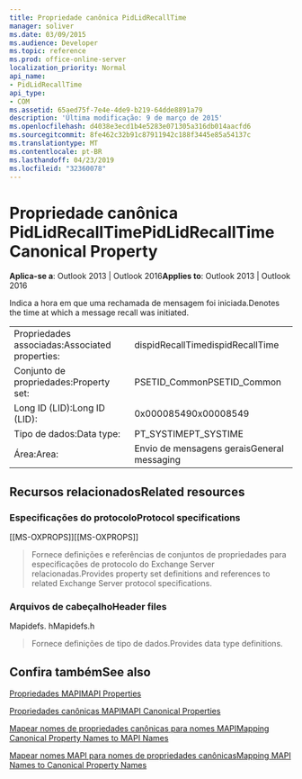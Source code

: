 ```yaml
---
title: Propriedade canônica PidLidRecallTime
manager: soliver
ms.date: 03/09/2015
ms.audience: Developer
ms.topic: reference
ms.prod: office-online-server
localization_priority: Normal
api_name:
- PidLidRecallTime
api_type:
- COM
ms.assetid: 65aed75f-7e4e-4de9-b219-64dde8891a79
description: 'Última modificação: 9 de março de 2015'
ms.openlocfilehash: d4038e3ecd1b4e5283e071305a316db014aacfd6
ms.sourcegitcommit: 8fe462c32b91c87911942c188f3445e85a54137c
ms.translationtype: MT
ms.contentlocale: pt-BR
ms.lasthandoff: 04/23/2019
ms.locfileid: "32360078"
---
```

# <a name="pidlidrecalltime-canonical-property"></a><span data-ttu-id="7c0b4-103">Propriedade canônica PidLidRecallTime</span><span class="sxs-lookup"><span data-stu-id="7c0b4-103">PidLidRecallTime Canonical Property</span></span>

  
  
<span data-ttu-id="7c0b4-104">**Aplica-se a**: Outlook 2013 | Outlook 2016</span><span class="sxs-lookup"><span data-stu-id="7c0b4-104">**Applies to**: Outlook 2013 | Outlook 2016</span></span> 
  
<span data-ttu-id="7c0b4-105">Indica a hora em que uma rechamada de mensagem foi iniciada.</span><span class="sxs-lookup"><span data-stu-id="7c0b4-105">Denotes the time at which a message recall was initiated.</span></span>
  
|||
|:-----|:-----|
|<span data-ttu-id="7c0b4-106">Propriedades associadas:</span><span class="sxs-lookup"><span data-stu-id="7c0b4-106">Associated properties:</span></span>  <br/> |<span data-ttu-id="7c0b4-107">dispidRecallTime</span><span class="sxs-lookup"><span data-stu-id="7c0b4-107">dispidRecallTime</span></span>  <br/> |
|<span data-ttu-id="7c0b4-108">Conjunto de propriedades:</span><span class="sxs-lookup"><span data-stu-id="7c0b4-108">Property set:</span></span>  <br/> |<span data-ttu-id="7c0b4-109">PSETID_Common</span><span class="sxs-lookup"><span data-stu-id="7c0b4-109">PSETID_Common</span></span>  <br/> |
|<span data-ttu-id="7c0b4-110">Long ID (LID):</span><span class="sxs-lookup"><span data-stu-id="7c0b4-110">Long ID (LID):</span></span>  <br/> |<span data-ttu-id="7c0b4-111">0x00008549</span><span class="sxs-lookup"><span data-stu-id="7c0b4-111">0x00008549</span></span>  <br/> |
|<span data-ttu-id="7c0b4-112">Tipo de dados:</span><span class="sxs-lookup"><span data-stu-id="7c0b4-112">Data type:</span></span>  <br/> |<span data-ttu-id="7c0b4-113">PT_SYSTIME</span><span class="sxs-lookup"><span data-stu-id="7c0b4-113">PT_SYSTIME</span></span>  <br/> |
|<span data-ttu-id="7c0b4-114">Área:</span><span class="sxs-lookup"><span data-stu-id="7c0b4-114">Area:</span></span>  <br/> |<span data-ttu-id="7c0b4-115">Envio de mensagens gerais</span><span class="sxs-lookup"><span data-stu-id="7c0b4-115">General messaging</span></span>  <br/> |
   
## <a name="related-resources"></a><span data-ttu-id="7c0b4-116">Recursos relacionados</span><span class="sxs-lookup"><span data-stu-id="7c0b4-116">Related resources</span></span>

### <a name="protocol-specifications"></a><span data-ttu-id="7c0b4-117">Especificações do protocolo</span><span class="sxs-lookup"><span data-stu-id="7c0b4-117">Protocol specifications</span></span>

<span data-ttu-id="7c0b4-118">[[MS-OXPROPS]]</span><span class="sxs-lookup"><span data-stu-id="7c0b4-118">[[MS-OXPROPS]]</span></span> 
  
> <span data-ttu-id="7c0b4-119">Fornece definições e referências de conjuntos de propriedades para especificações de protocolo do Exchange Server relacionadas.</span><span class="sxs-lookup"><span data-stu-id="7c0b4-119">Provides property set definitions and references to related Exchange Server protocol specifications.</span></span>
    
### <a name="header-files"></a><span data-ttu-id="7c0b4-120">Arquivos de cabeçalho</span><span class="sxs-lookup"><span data-stu-id="7c0b4-120">Header files</span></span>

<span data-ttu-id="7c0b4-121">Mapidefs. h</span><span class="sxs-lookup"><span data-stu-id="7c0b4-121">Mapidefs.h</span></span>
  
> <span data-ttu-id="7c0b4-122">Fornece definições de tipo de dados.</span><span class="sxs-lookup"><span data-stu-id="7c0b4-122">Provides data type definitions.</span></span>
    
## <a name="see-also"></a><span data-ttu-id="7c0b4-123">Confira também</span><span class="sxs-lookup"><span data-stu-id="7c0b4-123">See also</span></span>



[<span data-ttu-id="7c0b4-124">Propriedades MAPI</span><span class="sxs-lookup"><span data-stu-id="7c0b4-124">MAPI Properties</span></span>](mapi-properties.md)
  
[<span data-ttu-id="7c0b4-125">Propriedades canônicas MAPI</span><span class="sxs-lookup"><span data-stu-id="7c0b4-125">MAPI Canonical Properties</span></span>](mapi-canonical-properties.md)
  
[<span data-ttu-id="7c0b4-126">Mapear nomes de propriedades canônicas para nomes MAPI</span><span class="sxs-lookup"><span data-stu-id="7c0b4-126">Mapping Canonical Property Names to MAPI Names</span></span>](mapping-canonical-property-names-to-mapi-names.md)
  
[<span data-ttu-id="7c0b4-127">Mapear nomes MAPI para nomes de propriedades canônicas</span><span class="sxs-lookup"><span data-stu-id="7c0b4-127">Mapping MAPI Names to Canonical Property Names</span></span>](mapping-mapi-names-to-canonical-property-names.md)

